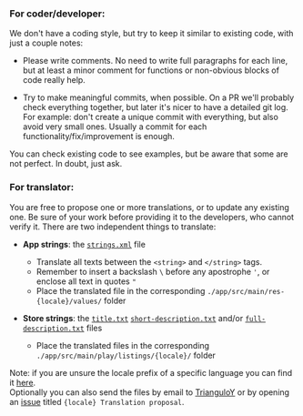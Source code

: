 ### For coder/developer:

We don't have a coding style, but try to keep it similar to existing code, with just a couple notes:

- Please write comments. No need to write full paragraphs for each line, but at least a minor comment for functions or non-obvious blocks of code really help.

- Try to make meaningful commits, when possible. On a PR we'll probably check everything together, but later it's nicer to have a detailed git log. For example: don't create a unique commit with everything, but also avoid very small ones. Usually a commit for each functionality/fix/improvement is enough.

You can check existing code to see examples, but be aware that some are not perfect. In doubt, just ask.


### For translator: 

You are free to propose one or more translations, or to update any existing one. Be sure of your work before providing it to the developers, who cannot verify it. There are two independent things to translate:

- **App strings**: the [`strings.xml`](./app/src/main/res/values/strings.xml) file
  - Translate all texts between the `<string>` and `</string>` tags.
  - Remember to insert a backslash `\` before any apostrophe `'`, or enclose all text in quotes `"`
  - Place the translated file in the corresponding `./app/src/main/res-{locale}/values/` folder

- **Store strings**: the [`title.txt`](./app/src/main/play/listings/en-US/title.txt) [`short-description.txt`](./app/src/main/play/listings/en-US/short-description.txt) and/or [`full-description.txt`](./app/src/main/play/listings/en-US/full-description.txt) files
  - Place the translated files in the corresponding `./app/src/main/play/listings/{locale}/` folder
  
Note: if you are unsure the locale prefix of a specific language you can find it [here](https://countrycode.org/).  
Optionally you can also send the files by email to [TrianguloY](https://github.com/TrianguloY) or by opening an [issue](https://github.com/TrianguloY/UrlChecker/issues/new) titled `{locale} Translation proposal`.
